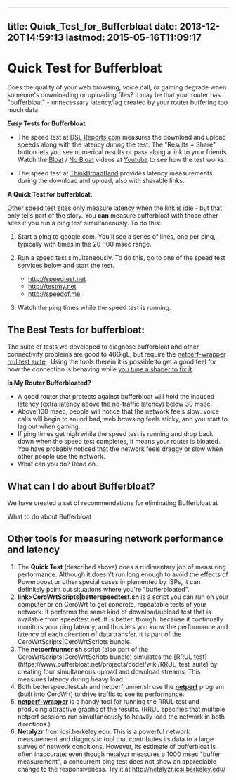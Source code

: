 
---
title: Quick_Test_for_Bufferbloat
date: 2013-12-20T14:59:13
lastmod: 2015-05-16T11:09:17
---
Quick Test for Bufferbloat
==========================

Does the quality of your web browsing, voice call, or gaming degrade
when someone's downloading or uploading files? It may be that your
router has "bufferbloat" - unnecessary latency/lag created by your
router buffering too much data.

***Easy* Tests for Bufferbloat**

-   The speed test at [DSL Reports.com](http://DSLReports.com/speedtest)
    measures the download and upload speeds along with the latency
    *during* the test. The "Results + Share" button lets you see
    numerical results or pass along a link to your friends. Watch the
    [Bloat](https://youtu.be/EMkhKrXbjxQ) / [No
    Bloat](https://youtu.be/Fq9nQf1yEm4) videos at
    [Youtube](https://youtu.be/EMkhKrXbjxQ) to see how the test works.

<!-- -->

-   The speed test at
    [ThinkBroadBand](http://www.thinkbroadband.com/speedtest.html)
    provides latency measurements during the download and upload, also
    with sharable links.

**A Quick Test for bufferbloat:**

Other speed test sites only measure latency when the link is idle - but
that only tells part of the story. You **can** measure bufferbloat with
those other sites if you run a ping test simultaneously. To do this:

1.  Start a ping to google.com. You'll see a series of lines, one per
    ping, typically with times in the 20-100 msec range.
2.  Run a speed test simultaneously. To do this, go to one of the speed
    test services below and start the test.
    -   http://speedtest.net
    -   http://testmy.net
    -   http://speedof.me

3.  Watch the ping times while the speed test is running.

The Best Tests for bufferbloat:
-------------------------------

The suite of tests we developed to diagnose bufferbloat and other
connectivity problems are good to 40GigE, but require the
[netperf-wrapper rrul test
suite](https://github.com/tohojo/netperf-wrapper) . Using the tools
therein it is possible to get a good feel for how the connection is
behaving while [you tune a shaper to fix
it](http://snapon.lab.bufferbloat.net/~cero2/jimreisert/results.html).

**Is My Router Bufferbloated?**

-   A good router that protects against bufferbloat will hold the
    induced latency (extra latency above the no-traffic latency) below
    30 msec.
-   Above 100 msec, people will notice that the network feels slow:
    voice calls will begin to sound bad, web browsing feels sticky, and
    you start to lag out when gaming.
-   If ping times get high while the speed test is running and drop back
    down when the speed test completes, it means your router is bloated.
    You have probably noticed that the network feels draggy or slow when
    other people use the network.
-   What can you do? Read on...

What can I do about Bufferbloat?
--------------------------------

We have created a set of recommendations for eliminating Bufferbloat at
<link>What to do about Bufferbloat</link>

Other tools for measuring network performance and latency
---------------------------------------------------------

1.  The **Quick Test** (described above) does a rudimentary job of
    measuring performance. Although it doesn't run long enough to avoid
    the effects of Powerboost or other special cases implemented by
    ISPs, it can definitely point out situations where
    you're "bufferbloated".
2.  **<span
    style="text-align:left;">link&gt;CeroWrtScripts|betterspeedtest.sh</link></span>**
    is a script you can run on your computer or on CeroWrt to get
    concrete, repeatable tests of your network. It performs the same
    kind of download/upload test that is available from speedtest.net.
    It is better, though, because it continually monitors your ping
    latency, and thus lets you know the performance and latency of each
    direction of data transfer. It is part of the
    <link>CeroWrtScripts|CeroWrtScripts bundle.</link>
3.  The **netperfrunner.sh** script (also part of the
    <link>CeroWrtScripts|CeroWrtScripts bundle</link>) simulates the
    [RRUL
    test](https://www.bufferbloat.net/projects/codel/wiki/RRUL_test_suite)
    by creating four simultaneous upload and download streams. This
    measures latency during heavy load.
4.  Both betterspeedtest.sh and netperfrunner.sh use the
    [**netperf**](http://netperf.org/netperf/) program (built
    into CeroWrt) to drive traffic to see its performance.
5.  [**netperf-wrapper**](https://github.com/tohojo/netperf-wrapper) is
    a handy tool for running the RRUL test and producing attractive
    graphs of the results. (RRUL specifies that multiple netperf
    sessions run simultaneously to heavily load the network in
    both directions.)
6.  **Netalyzr** from icsi.berkeley.edu. This is a powerful network
    measurement and diagnostic tool that contributes its data to a large
    survey of network conditions. However, its estimate of bufferbloat
    is often inaccurate: even though netalyzr measures a 1000 msec
    "buffer measurement", a concurrent ping test does not show an
    appreciable change to the responsiveness. Try it at
    http://netalyzr.icsi.berkeley.edu/

